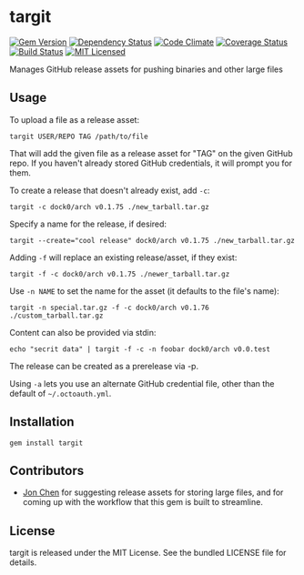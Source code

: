 targit
=========

[![Gem Version](https://img.shields.io/gem/v/targit.svg)](https://rubygems.org/gems/targit)
[![Dependency Status](https://img.shields.io/gemnasium/akerl/targit.svg)](https://gemnasium.com/akerl/targit)
[![Code Climate](https://img.shields.io/codeclimate/github/akerl/targit.svg)](https://codeclimate.com/github/akerl/targit)
[![Coverage Status](https://img.shields.io/coveralls/akerl/targit.svg)](https://coveralls.io/r/akerl/targit)
[![Build Status](https://img.shields.io/travis/akerl/targit.svg)](https://travis-ci.org/akerl/targit)
[![MIT Licensed](https://img.shields.io/badge/license-MIT-green.svg)](https://tldrlegal.com/license/mit-license)

Manages GitHub release assets for pushing binaries and other large files

## Usage

To upload a file as a release asset:

```
targit USER/REPO TAG /path/to/file
```

That will add the given file as a release asset for "TAG" on the given GitHub repo. If you haven't already stored GitHub credentials, it will prompt you for them.

To create a release that doesn't already exist, add `-c`:

```
targit -c dock0/arch v0.1.75 ./new_tarball.tar.gz
```

Specify a name for the release, if desired:

```
targit --create="cool release" dock0/arch v0.1.75 ./new_tarball.tar.gz
```

Adding `-f` will replace an existing release/asset, if they exist:

```
targit -f -c dock0/arch v0.1.75 ./newer_tarball.tar.gz
```

Use `-n NAME` to set the name for the asset (it defaults to the file's name):

```
targit -n special.tar.gz -f -c dock0/arch v0.1.76 ./custom_tarball.tar.gz
```

Content can also be provided via stdin:

```
echo "secrit data" | targit -f -c -n foobar dock0/arch v0.0.test
```

The release can be created as a prerelease via -p.

Using `-a` lets you use an alternate GitHub credential file, other than the default of `~/.octoauth.yml`.

## Installation

    gem install targit

## Contributors

* [Jon Chen](https://github.com/fly) for suggesting release assets for storing large files, and for coming up with the workflow that this gem is built to streamline.

## License

targit is released under the MIT License. See the bundled LICENSE file for details.

